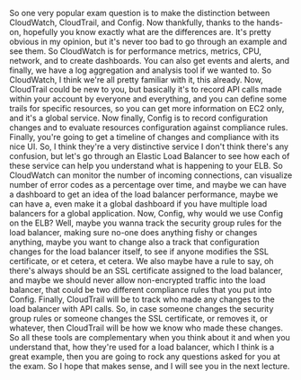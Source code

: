 
<v Instructor>So one very popular exam question</v>
is to make the distinction
between CloudWatch, CloudTrail, and Config.
Now thankfully, thanks to the hands-on,
hopefully you know exactly what are the differences are.
It's pretty obvious in my opinion,
but it's never too bad
to go through an example and see them.
So CloudWatch is for performance metrics,
metrics, CPU, network, and to create dashboards.
You can also get events and alerts,
and finally, we have a log aggregation and analysis tool
if we wanted to.
So CloudWatch, I think we're all pretty familiar with it,
this already.
Now, CloudTrail could be new to you,
but basically it's to record API calls
made within your account by everyone and everything,
and you can define some trails for specific resources,
so you can get more information on EC2 only,
and it's a global service.
Now finally, Config is to record configuration changes
and to evaluate resources configuration
against compliance rules.
Finally, you're going to get a timeline
of changes and compliance with its nice UI.
So, I think they're a very distinctive service
I don't think there's any confusion,
but let's go through an Elastic Load Balancer
to see how each of these service
can help you understand what is happening to your ELB.
So CloudWatch can monitor
the number of incoming connections,
can visualize number of error codes
as a percentage over time,
and maybe we can have a dashboard
to get an idea of the load balancer performance,
maybe we can have a,
even make it a global dashboard
if you have multiple load balancers
for a global application.
Now, Config, why would we use Config on the ELB?
Well, maybe you wanna track
the security group rules for the load balancer,
making sure no-one does anything fishy or changes anything,
maybe you want to change also a track
that configuration changes for the load balancer itself,
to see if anyone modifies the SSL certificate,
or et cetera, et cetera.
We also maybe have a rule to say,
oh there's always should be an SSL certificate
assigned to the load balancer,
and maybe we should never allow
non-encrypted traffic into the load balancer,
that could be two different compliance rules
that you put into Config.
Finally, CloudTrail will be to track who made any changes
to the load balancer with API calls.
So, in case someone changes the security group rules
or someone changes the SSL certificate,
or removes it, or whatever,
then CloudTrail will be how we know who made these changes.
So all these tools are complementary when you think about it
and when you understand that,
how they're used for a load balancer,
which I think is a great example,
then you are going to rock any questions
asked for you at the exam.
So I hope that makes sense,
and I will see you in the next lecture.